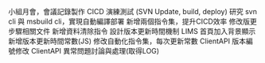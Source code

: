 小組月會，會議記錄製作
CICD 演練測試 (SVN Update, build, deploy)
研究 svn cli 與 msbuild cli，實現自動編譯部署
新增兩個指令集，提升CICD效率
修改版更步驟相關文件
新增資料清除指令
設計版本更新時間機制
LIMS 首頁加入背景顯示
新增版本更新時間常數(JS)
修改自動化指令集，每次更新常數
ClientAPI 版本編號修改
ClientAPI 異常問題討論與處理(取得LOG)